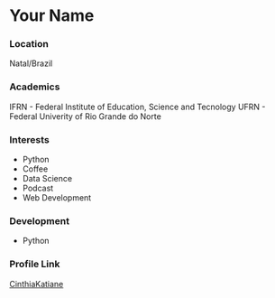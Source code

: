# Your Name

### Location

Natal/Brazil

### Academics

IFRN - Federal Institute of Education, Science and Tecnology
UFRN - Federal Univerity of Rio Grande do Norte

### Interests

- Python
- Coffee
- Data Science
- Podcast
- Web Development

### Development

- Python

### Profile Link

[CinthiaKatiane](https://github.com/CinthiaKatiane)